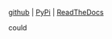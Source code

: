 
[github](https://github.com/eaybek/could/) | 
[PyPi](https://pypi.org/project/could/) | 
[ReadTheDocs](https://mvrt-could.readthedocs-hosted.com/en/latest/)  

could  


